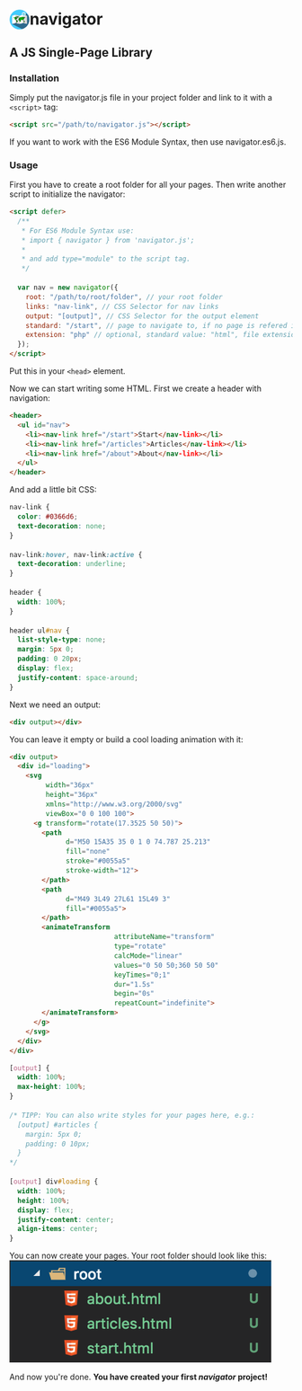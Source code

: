 # navigator <img src="images/icon.svg" align="left" height="36" width="36" >

## A JS Single-Page Library

### Installation

Simply put the navigator.js file in your project folder
and link to it with a `<script>` tag:

```HTML
<script src="/path/to/navigator.js"></script>
```

If you want to work with the ES6 Module Syntax, then use navigator.es6.js.

### Usage

First you have to create a root folder for all your pages.
Then write another script to initialize the navigator:

```HTML
<script defer>
  /**
   * For ES6 Module Syntax use:
   * import { navigator } from 'navigator.js';
   *
   * and add type="module" to the script tag.
   */

  var nav = new navigator({
    root: "/path/to/root/folder", // your root folder
    links: "nav-link", // CSS Selector for nav links
    output: "[output]", // CSS Selector for the output element
    standard: "/start", // page to navigate to, if no page is refered in the URL
    extension: "php" // optional, standard value: "html", file extension to use, if backend languages are used
  });
</script>
```

Put this in your `<head>` element.

Now we can start writing some HTML.
First we create a header with navigation:

```HTML
<header>
  <ul id="nav">
    <li><nav-link href="/start">Start</nav-link></li>
    <li><nav-link href="/articles">Articles</nav-link></li>
    <li><nav-link href="/about">About</nav-link></li>
  </ul>
</header>
```

And add a little bit CSS:

```CSS
nav-link {
  color: #0366d6;
  text-decoration: none;
}

nav-link:hover, nav-link:active {
  text-decoration: underline;
}

header {
  width: 100%;
}

header ul#nav {
  list-style-type: none;
  margin: 5px 0;
  padding: 0 20px;
  display: flex;
  justify-content: space-around;
}
```

Next we need an output:

```HTML
<div output></div>
```

You can leave it empty or build a cool loading animation with it:

```HTML
<div output>
  <div id="loading">
    <svg
         width="36px"
         height="36px"
         xmlns="http://www.w3.org/2000/svg"
         viewBox="0 0 100 100">
      <g transform="rotate(17.3525 50 50)">
        <path
              d="M50 15A35 35 0 1 0 74.787 25.213"
              fill="none"
              stroke="#0055a5"
              stroke-width="12">
        </path>
        <path
              d="M49 3L49 27L61 15L49 3"
              fill="#0055a5">
        </path>
        <animateTransform
                          attributeName="transform"
                          type="rotate"
                          calcMode="linear"
                          values="0 50 50;360 50 50"
                          keyTimes="0;1"
                          dur="1.5s"
                          begin="0s"
                          repeatCount="indefinite">
        </animateTransform>
      </g>
    </svg>
  </div>
</div>
```

```CSS
[output] {
  width: 100%;
  max-height: 100%;
}

/* TIPP: You can also write styles for your pages here, e.g.:
  [output] #articles {
    margin: 5px 0;
    padding: 0 10px;
  }
*/

[output] div#loading {
  width: 100%;
  height: 100%;
  display: flex;
  justify-content: center;
  align-items: center;
}
```

You can now create your pages. Your root folder should look like this:
<img src="images/root-folder.png" height="182" width="466" />

And now you're done.
**You have created your first _navigator_ project!**
